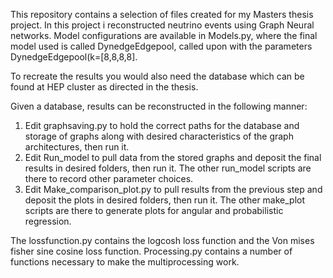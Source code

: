 This repository contains a selection of files created for my Masters thesis project. In this project i reconstructed neutrino events using Graph Neural networks. Model configurations are available in Models.py, where the final model used is called DynedgeEdgepool, called upon with the parameters DynedgeEdgepool(k=[8,8,8,8].

To recreate the results you would also need the database which can be found at HEP cluster as directed in the thesis.

Given a database, results can be reconstructed in the following manner:

1. Edit  graphsaving.py to hold the correct paths for the database and storage of graphs along with desired characteristics of the graph architectures, then run it.
2. Edit Run_model to pull data from the stored graphs and deposit the final results in desired folders, then run it. The other run_model scripts are there to record other parameter choices.
3. Edit Make_comparison_plot.py to pull results from the previous step and deposit the plots in desired folders, then run it. The other make_plot scripts are there to generate plots for angular and probabilistic regression.

The lossfunction.py contains the logcosh loss function and the Von mises fisher sine cosine loss function. Processing.py contains a number of functions necessary to make the multiprocessing work.
